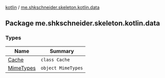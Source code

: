 [kotlin](../index.md) / [me.shkschneider.skeleton.kotlin.data](./index.md)

## Package me.shkschneider.skeleton.kotlin.data

### Types

| Name | Summary |
|---|---|
| [Cache](-cache/index.md) | `class Cache` |
| [MimeTypes](-mime-types/index.md) | `object MimeTypes` |
